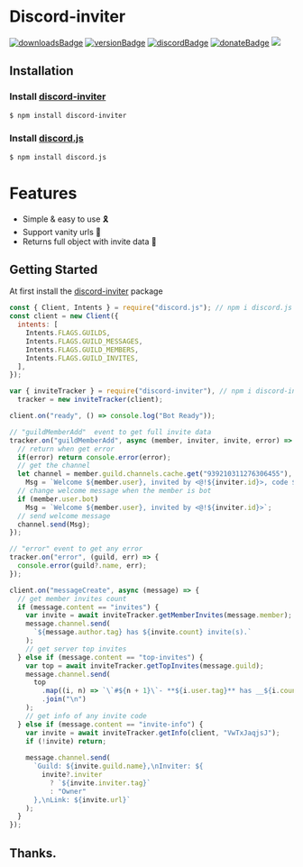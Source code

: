 # Discord-inviter

[![downloadsBadge](https://img.shields.io/npm/dt/discord-inviter)](https://npmjs.com/discord-inviter)
[![versionBadge](https://img.shields.io/npm/v/discord-inviter)](https://npmjs.com/discord-inviter)
[![discordBadge](https://img.shields.io/discord/828240195236266005?color=7289da)](https://discord.gg/VwTxJaqjsJ)
[![donateBadge](https://img.shields.io/badge/-donate-blue.svg?logo=paypal)](https://paypal.me/arosteam)
<a href="https://github.com/arosteam"><img src="https://img.shields.io/static/v1?label=powered%20by&message=Aros&color=000636&style=for-the-badge&logo=Windows%20Terminal&logoColor=fff"/></a>
## Installation

### Install **[discord-inviter](https://npmjs.com/package/discord-inviter)**

```sh
$ npm install discord-inviter
```

### Install **[discord.js](https://npmjs.com/package/discord.js)**

```sh
$ npm install discord.js
```

# Features

- Simple & easy to use 🎗️
- Support vanity urls 🔗
- Returns full object with invite data 📡

## Getting Started

At first install the [discord-inviter](https://npmjs.com/discord-inviter) package

```js
const { Client, Intents } = require("discord.js"); // npm i discord.js
const client = new Client({
  intents: [
    Intents.FLAGS.GUILDS,
    Intents.FLAGS.GUILD_MESSAGES,
    Intents.FLAGS.GUILD_MEMBERS,
    Intents.FLAGS.GUILD_INVITES,
  ],
});

var { inviteTracker } = require("discord-inviter"), // npm i discord-inviter
  tracker = new inviteTracker(client);

client.on("ready", () => console.log("Bot Ready"));

// "guildMemberAdd"  event to get full invite data
tracker.on("guildMemberAdd", async (member, inviter, invite, error) => {
  // return when get error
  if(error) return console.error(error);
  // get the channel
  let channel = member.guild.channels.cache.get("939210311276306455"),
    Msg = `Welcome ${member.user}, invited by <@!${inviter.id}>, code ${invite.code}, invite count ${invite.count}`;
  // change welcome message when the member is bot
  if (member.user.bot)
    Msg = `Welcome ${member.user}, invited by <@!${inviter.id}>`;
  // send welcome message
  channel.send(Msg);
});

// "error" event to get any error
tracker.on("error", (guild, err) => {
  console.error(guild?.name, err);
});

client.on("messageCreate", async (message) => {
  // get member invites count
  if (message.content == "invites") {
    var invite = await inviteTracker.getMemberInvites(message.member);
    message.channel.send(
      `${message.author.tag} has ${invite.count} invite(s).`
    );
    // get server top invites
  } else if (message.content == "top-invites") {
    var top = await inviteTracker.getTopInvites(message.guild);
    message.channel.send(
      top
        .map((i, n) => `\`#${n + 1}\`- **${i.user.tag}** has __${i.count}__`)
        .join("\n")
    );
    // get info of any invite code
  } else if (message.content == "invite-info") {
    var invite = await inviteTracker.getInfo(client, "VwTxJaqjsJ");
    if (!invite) return;
    
    message.channel.send(
      `Guild: ${invite.guild.name},\nInviter: ${
        invite?.inviter
          ? `${invite.inviter.tag}`
          : "Owner"
      },\nLink: ${invite.url}`
    );
  }
});
```
## Thanks.
